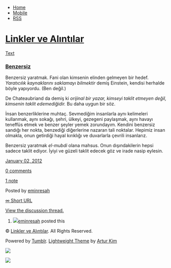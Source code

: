 -   [Home](/)
-   [Mobile](/mobile)
-   [RSS](http://eminresah.tumblr.com/rss)

[Linkler ve Alıntılar](/)
=========================

[Text](http://eminresah.tumblr.com/post/15144963829/benzersiz)

### [Benzersiz](http://eminresah.tumblr.com/post/15144963829/benzersiz)

Benzersiz yaratmak. Fani olan kimsenin elinden gelmeyen bir hedef.
*Yaratıcılık kaynaklarını saklamayı bilmektir* demiş Einstein, kendisi
herhalde böyle yapıyordu. (Ben değil.)

De Chateaubriand da demiş ki *orijinal bir yazar, kimseyi taklit etmeyen
değil, kimsenin taklit edemediğidir.* Bu daha uygun bir söz.

İnsan benzerliklerine muhtaç. Sevmediğim insanlarla aynı kelimeleri
kullanmak, aynı sokağı, şehri, ülkeyi, gezegeni paylaşmak, aynı havayı
teneffüs etmek ve benzer şeyler yemek zorundayım. Kendini benzersiz
sandığı her nokta, benzediği diğerlerine nazaran tali noktalar. Hepimiz
insan olmakla, onun getirdiği hayal kırıklığı ve duvarlarla çevrili
insanlarız.

Benzersiz yaratmak *el-mubdi* olana mahsus. Onun dışındakilerin hepsi
sadece taklit ediyor. İyiyi ve güzeli taklit edecek göz ve irade nasip
eylesin.

[January 02,
2012](http://eminresah.tumblr.com/post/15144963829/benzersiz)

[0
comments](http://eminresah.tumblr.com/post/15144963829/benzersiz#disqus_thread)

[1 note](http://eminresah.tumblr.com/post/15144963829/benzersiz#notes)

Posted by [eminresah](http://eminresah.tumblr.com/)

[∞ Short URL](http://tmblr.co/ZWS1OyE6jSxr)

[View the discussion thread.](http://erblog.disqus.com/?url=ref)

1.  [![](http://38.media.tumblr.com/avatar_06c8562d8d9e_16.png)](http://eminresah.tumblr.com/ "Linkler ve Alıntılar")[eminresah](http://eminresah.tumblr.com/ "Linkler ve Alıntılar")
    posted this

© [Linkler ve Alıntılar](/). All Rights Reserved.

Powered by [Tumblr](http://tumblr.com). [Lightweight
Theme](http://www.tumblr.com/theme/10820) by [Artur
Kim](http://arturkim.com)

![](https://px.srvcs.tumblr.com/impixu?T=1434918779&J=eyJ0eXBlIjoidXJsIiwidXJsIjoiaHR0cDpcL1wvZW1pbnJlc2FoLnR1bWJsci5jb21cL3Bvc3RcLzE1MTQ0OTYzODI5XC9iZW56ZXJzaXoiLCJyZXF0eXBlIjowLCJyb3V0ZSI6IlwvcG9zdFwvOmlkXC86c3VtbWFyeSIsIm5vc2NyaXB0IjoxfQ==&U=BPKHAHLGPC&K=54f181916916d4e798c28509df5c6b0e9fbedda330fee2904b06de6a82fa7f0f&R=)

![](https://px.srvcs.tumblr.com/impixu?T=1434918779&J=eyJ0eXBlIjoicG9zdCIsInVybCI6Imh0dHA6XC9cL2VtaW5yZXNhaC50dW1ibHIuY29tXC9wb3N0XC8xNTE0NDk2MzgyOVwvYmVuemVyc2l6IiwicmVxdHlwZSI6MCwicm91dGUiOiJcL3Bvc3RcLzppZFwvOnN1bW1hcnkiLCJwb3N0cyI6W3sicG9zdGlkIjoiMTUxNDQ5NjM4MjkiLCJibG9naWQiOiIzNjQ4MDI4Iiwic291cmNlIjozM31dLCJub3NjcmlwdCI6MX0=&U=GGKMCEBJCN&K=5d7df3fdac6181f2c33c4186571b524b6e08dfe4712c145789a0544720290bad&R=)

